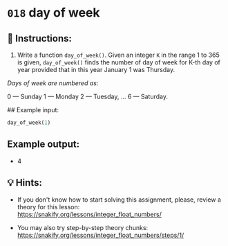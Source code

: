 # `018` day of week

## 📝 Instructions:

1. Write a function `day_of_week()`. Given an integer `K` in the range 1 to 365 is given, `day_of_week()` finds the number of day of week for K-th day of year provided that in this year January 1 was Thursday.

*Days of week are numbered as:* 

0 — Sunday
1 — Monday
2 — Tuesday, ...
6 — Saturday. 

## Example input:

```py
day_of_week(1)
```

## Example output:

+ 4

## 💡 Hints:

+ If you don't know how to start solving this assignment, please, review a theory for this lesson: https://snakify.org/lessons/integer_float_numbers/

+ You may also try step-by-step theory chunks: https://snakify.org/lessons/integer_float_numbers/steps/1/